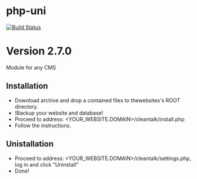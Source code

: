 php-uni
=======
[![Build Status](https://travis-ci.org/CleanTalk/php-uni.svg)](https://travis-ci.org/CleanTalk/php-uni)

# Version 2.7.0

Module for any CMS
## Installation
* Download archive and drop a contained files to thewebsites's  ROOT directory.
* !Backup your website and database!
* Proceed to address: <YOUR_WEBSITE.DOMAIN>/cleantalk/install.php
* Follow the instructions.

## Unistallation
* Proceed to address: <YOUR_WEBSITE.DOMAIN>/cleantalk/settings.php, log in and click "Uninstall"
* Done!
